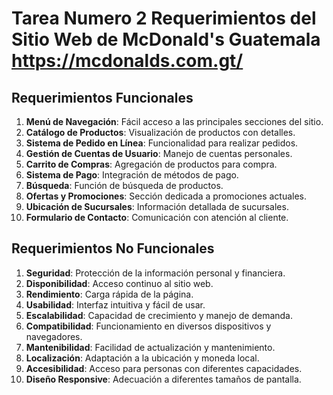 # Tarea Numero 2 Requerimientos del Sitio Web de McDonald's Guatemala https://mcdonalds.com.gt/

## Requerimientos Funcionales

1. **Menú de Navegación**: Fácil acceso a las principales secciones del sitio.
2. **Catálogo de Productos**: Visualización de productos con detalles.
3. **Sistema de Pedido en Línea**: Funcionalidad para realizar pedidos.
4. **Gestión de Cuentas de Usuario**: Manejo de cuentas personales.
5. **Carrito de Compras**: Agregación de productos para compra.
6. **Sistema de Pago**: Integración de métodos de pago.
7. **Búsqueda**: Función de búsqueda de productos.
8. **Ofertas y Promociones**: Sección dedicada a promociones actuales.
9. **Ubicación de Sucursales**: Información detallada de sucursales.
10. **Formulario de Contacto**: Comunicación con atención al cliente.

## Requerimientos No Funcionales

1. **Seguridad**: Protección de la información personal y financiera.
2. **Disponibilidad**: Acceso continuo al sitio web.
3. **Rendimiento**: Carga rápida de la página.
4. **Usabilidad**: Interfaz intuitiva y fácil de usar.
5. **Escalabilidad**: Capacidad de crecimiento y manejo de demanda.
6. **Compatibilidad**: Funcionamiento en diversos dispositivos y navegadores.
7. **Mantenibilidad**: Facilidad de actualización y mantenimiento.
8. **Localización**: Adaptación a la ubicación y moneda local.
9. **Accesibilidad**: Acceso para personas con diferentes capacidades.
10. **Diseño Responsive**: Adecuación a diferentes tamaños de pantalla.